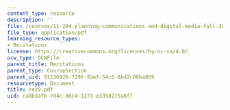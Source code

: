```yaml
---
content_type: resource
description: ''
file: /courses/11-204-planning-communications-and-digital-media-fall-2004/ca8b3afb7d4c86c41273e3358275a8f7_rec9.pdf
file_type: application/pdf
learning_resource_types:
- Recitations
license: https://creativecommons.org/licenses/by-nc-sa/4.0/
ocw_type: OCWFile
parent_title: Recitations
parent_type: CourseSection
parent_uid: 91136926-729f-93ef-54c1-8bd2c80ba859
resourcetype: Document
title: rec9.pdf
uid: ca8b3afb-7d4c-86c4-1273-e3358275a8f7
---
```

